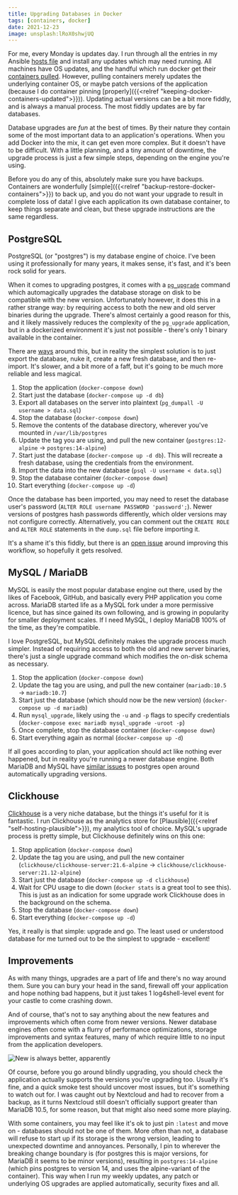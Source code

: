 ```yaml
---
title: Upgrading Databases in Docker
tags: [containers, docker]
date: 2021-12-23
image: unsplash:lRoX0shwjUQ
---
```


For me, every Monday is updates day. I run through all the entries in my Ansible [hosts file](https://github.com/RealOrangeOne/infrastructure/blob/master/ansible/hosts) and install any updates which may need running. All machines have OS updates, and the handful which run docker get their [containers pulled](https://github.com/RealOrangeOne/infrastructure/blob/master/ansible/roles/docker_cleanup/files/docker-utils/update-all). However, pulling containers merely updates the underlying container OS, or maybe patch versions of the application (because I do container pinning [properly]({{<relref "keeping-docker-containers-updated">}})). Updating actual versions can be a bit more fiddly, and is always a manual process. The most fiddly updates are by far databases.

Database upgrades are _fun_ at the best of times. By their nature they contain some of the most important data to an application's operations. When you add Docker into the mix, it can get even more complex. But it doesn't have to be difficult. With a little planning, and a tiny amount of downtime, the upgrade process is just a few simple steps, depending on the engine you're using.

Before you do any of this, absolutely make sure you have backups. Containers are wonderfully [simple]({{<relref "backup-restore-docker-containers">}}) to back up, and you do not want your upgrade to result in complete loss of data! I give each application its own database container, to keep things separate and clean, but these upgrade instructions are the same regardless.

## PostgreSQL

PostgreSQL (or "postgres") is my database engine of choice. I've been using it professionally for many years, it makes sense, it's fast, and it's been rock solid for years.

When it comes to upgrading postgres, it comes with a [`pg_upgrade`](https://www.postgresql.org/docs/current/pgupgrade.html) command which automagically upgrades the database storage on disk to be compatible with the new version. Unfortunately however, it does this in a rather strange way: by requiring access to both the new and old server binaries during the upgrade. There's almost certainly a good reason for this, and it likely massively reduces the complexity of the `pg_upgrade` application, but in a dockerized environment it's just not possible - there's only 1 binary available in the container.

There are [ways](https://github.com/tianon/docker-postgres-upgrade) around this, but in reality the simplest solution is to just export the database, nuke it, create a new fresh database, and then re-import. It's slower, and a bit more of a faff, but it's going to be much more reliable and less magical.

1. Stop the application (`docker-compose down`)
2. Start just the database (`docker-compose up -d db`)
3. Export all databases on the server into plaintext (`pg_dumpall -U username > data.sql`)
4. Stop the database (`docker-compose down`)
5. Remove the contents of the database directory, wherever you've mounted in `/var/lib/postgres`
6. Update the tag you are using, and pull the new container (`postgres:12-alpine` &rarr; `postgres:14-alpine`)
7. Start just the database (`docker-compose up -d db`). This will recreate a fresh database, using the credentials from the environment.
8. Import the data into the new database (`psql -U username < data.sql`)
12. Stop the database container (`docker-compose down`)
13. Start everything (`docker-compose up -d`)

Once the database has been imported, you may need to reset the database user's password (`ALTER ROLE username PASSWORD 'password';`). Newer versions of postgres hash passwords differently, which older versions may not configure correctly. Alternatively, you can comment out the `CREATE ROLE` and `ALTER ROLE` statements in the `dump.sql` file before importing it.

It's a shame it's this fiddly, but there is an [open issue](https://github.com/docker-library/postgres/issues/37) around improving this workflow, so hopefully it gets resolved.

## MySQL / MariaDB

MySQL is easily the most popular database engine out there, used by the likes of Facebook, GitHub, and basically every PHP application you come across. MariaDB started life as a MySQL fork under a more permissive licence, but has since gained its own following, and is growing in popularity for smaller deployment scales. If I need MySQL, I deploy MariaDB 100% of the time, as they're compatible.

I love PostgreSQL, but MySQL definitely makes the upgrade process much simpler. Instead of requiring access to both the old and new server binaries, there's just a single upgrade command which modifies the on-disk schema as necessary.

1. Stop the application (`docker-compose down`)
2. Update the tag you are using, and pull the new container (`mariadb:10.5` &rarr; `mariadb:10.7`)
3. Start just the database (which should now be the new version) (`docker-compose up -d mariadb`)
4. Run `mysql_upgrade`, likely using the `-u` and `-p` flags to specify credentials (`docker-compose exec mariadb mysql_upgrade -uroot -p`)
5. Once complete, stop the database container (`docker-compose down`)
6. Start everything again as normal (`docker-compose up -d`)

If all goes according to plan, your application should act like nothing ever happened, but in reality you're running a newer database engine. Both MariaDB and MySQL have [similar issues](https://github.com/MariaDB/mariadb-docker/issues/350) to postgres open around automatically upgrading versions.

## Clickhouse

[Clickhouse](https://clickhouse.com/) is a very niche database, but the things it's useful for it is fantastic. I run Clickhouse as the analytics store for [Plausible]({{<relref "self-hosting-plausible">}}), my analytics tool of choice. MySQL's upgrade process is pretty simple, but Clickhouse definitely wins on this one:

1. Stop application (`docker-compose down`)
2. Update the tag you are using, and pull the new container (`clickhouse/clickhouse-server:21.6-alpine` &rarr; `clickhouse/clickhouse-server:21.12-alpine`)
3. Start just the database (`docker-compose up -d clickhouse`)
4. Wait for CPU usage to die down (`docker stats` is a great tool to see this). This is just as an indication for some upgrade work Clickhouse does in the background on the schema.
5. Stop the database (`docker-compose down`)
6. Start everything (`docker-compose up -d`)

Yes, it really is that simple: upgrade and go. The least used or understood database for me turned out to be the simplest to upgrade - excellent!

## Improvements

As with many things, upgrades are a part of life and there's no way around them. Sure you can bury your head in the sand, firewall off your application and hope nothing bad happens, but it just takes 1 log4shell-level event for your castle to come crashing down.

And of course, that's not to say anything about the new features and improvements which often come from newer versions. Newer database engines often come with a flurry of performance optimizations, storage improvements and syntax features, many of which require little to no input from the application developers.

![New _is_ always better, apparently](https://media.giphy.com/media/lqNBMrcSQdXZ4KvQhZ/giphy.gif)

Of course, before you go around blindly upgrading, you should check the application actually supports the versions you're upgrading too. Usually it's fine, and a quick smoke test should uncover most issues, but it's something to watch out for. I was caught out by Nextcloud and had to recover from a backup, as it turns Nextcloud still doesn't officially support greater than MariaDB 10.5, for some reason, but that might also need some more playing.

With some containers, you may feel like it's ok to just pin `:latest` and move on - databases should not be one of them. More often than not, a database will refuse to start up if its storage is the wrong version, leading to unexpected downtime and annoyances. Personally, I pin to wherever the breaking change boundary is (for postgres this is major versions, for MariaDB it seems to be minor versions), resulting in `postgres:14-alpine` (which pins postgres to version 14, and uses the alpine-variant of the container). This way when I run my weekly updates, any patch or underlying OS upgrades are applied automatically, security fixes and all.
